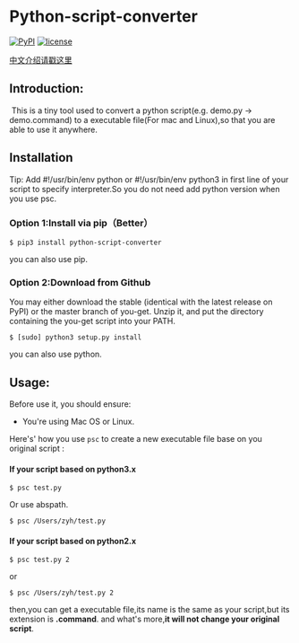 # **Python-script-converter**

[![PyPI](https://img.shields.io/pypi/v/yagmail.svg?style=flat-square)]()
[![license](https://img.shields.io/github/license/mashape/apistatus.svg?style=flat-square)]()

[中文介绍请戳这里](https://github.com/ZYunH/Python-script-converter/blob/master/Readme-cn.md)

## Introduction:

​	This is a tiny tool used to convert a python script(e.g. demo.py -> demo.command) to a executable file(For mac and Linux),so that you are able to use it anywhere.

## Installation

Tip: Add #!/usr/bin/env python or #!/usr/bin/env python3 in  first line of your script to specify interpreter.So you do not need add python version when you use psc.

### Option 1:Install via pip（Better）

```
$ pip3 install python-script-converter
```

you can also use pip.

### Option 2:Download from Github

You may either download the stable (identical with the latest release on PyPI) or the master branch of you-get. Unzip it, and put the directory containing the you-get script into your PATH.

```
$ [sudo] python3 setup.py install
```

you can also use python.

## Usage:

Before use it, you should ensure:

- You're using Mac OS or Linux.

Here's' how you use `psc`  to create a new executable file base on you original script :

#### If your script based on python3.x

```
$ psc test.py
```

Or use abspath.

```
$ psc /Users/zyh/test.py
```

#### If your script based on python2.x

```
$ psc test.py 2
```

or

```
$ psc /Users/zyh/test.py 2
```

then,you can get a executable file,its name is the same as your script,but its extension is **.command**. and what's more,**it will not change your original script**.
